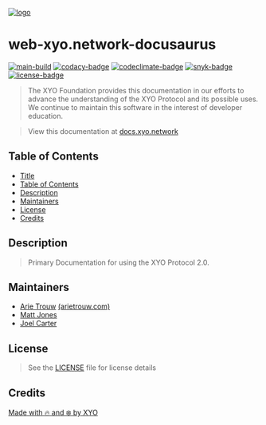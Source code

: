 [![logo][]](https://xyo.network)

# web-xyo.network-docusaurus

[![main-build][]][main-build-link]
[![codacy-badge][]][codacy-link]
[![codeclimate-badge][]][codeclimate-link]
[![snyk-badge][]][snyk-link]
[![license-badge][]][license-link]


> The XYO Foundation provides this documentation in our efforts to
> advance the understanding of the XYO Protocol and its possible uses.
> We continue to maintain this software in the interest of developer education.

> View this documentation at [docs.xyo.network](https://docs.xyo.network)

## Table of Contents
-   [Title](#web-xyo.network-docusaurus)
-   [Table of Contents](#table-of-contents)
-   [Description](#description)
-   [Maintainers](#maintainers)
-   [License](#license)
-   [Credits](#credits)

## Description

> Primary Documentation for using the XYO Protocol 2.0.

## Maintainers

-   [Arie Trouw](https://github.com/arietrouw) [(arietrouw.com)](https://arietrouw.com)
-   [Matt Jones](https://github.com/jonesmac)
-   [Joel Carter](https://github.com/JoelBCarter)

## License

> See the [LICENSE](https://raw.githubusercontent.com/XYOracleNetwork/web-xyo.network-docusaurus/main/LICENSE)
> file for license details

## Credits

[Made with 🔥 and ❄️ by XYO](https://xyo.network)

[logo]: https://cdn.xy.company/img/brand/XYO_full_colored.png

[main-build]: https://github.com/XYOracleNetwork/web-xyo.network-docusaurus/actions/workflows/build.yml/badge.svg
[main-build-link]: https://github.com/XYOracleNetwork/web-xyo.network-docusaurus/actions/workflows/build.yml

[codacy-badge]: https://app.codacy.com/project/badge/Grade/ba1f344ae34e4bfe999331cf4e27b9f5
[codacy-link]: https://www.codacy.com/gh/XYOracleNetwork/web-xyo.network-docusaurus/dashboard?utm_source=github.com&utm_medium=referral&utm_content=XYOracleNetwork/web-xyo.network-docusaurus&utm_campaign=Badge_Grade

[codeclimate-badge]: https://api.codeclimate.com/v1/badges/0e76349c9541f3866948/maintainability
[codeclimate-link]: https://codeclimate.com/github/XYOracleNetwork/web-xyo.network-docusaurus/maintainability

[snyk-badge]: https://snyk.io/test/github/XYOracleNetwork/web-xyo.network-docusaurus/badge.svg?targetFile=package.json
[snyk-link]: https://snyk.io/test/github/XYOracleNetwork/web-xyo.network-docusaurus?targetFile=package.json

[license-badge]: https://img.shields.io/github/license/XYOracleNetwork/sdk-xyo-client-js
[license-link]: https://github.com/XYOracleNetwork/web-xyo.network-docusaurus/main/LICENSE